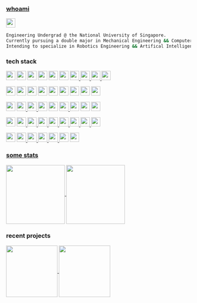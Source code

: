 ### [whoami](https://en.wikipedia.org/wiki/Whoami)
<a href="https://wakatime.com/@7d93b53f-57a1-4e40-bd51-06458b6e8d59"/> <img src="https://wakatime.com/badge/user/7d93b53f-57a1-4e40-bd51-06458b6e8d59.svg" height="25" /></a>



<!-- <img src="https://tokei.rs/b1/github/sp4ce-cowboy/sp4ce-cowboy?type=Java, Markdown"> -->
<!-- <img height="30" src="https://cdn.jsdelivr.net/gh/devicons/devicon@latest/icons/swift/swift-original.svg" /> <img height="30" src="https://cdn.jsdelivr.net/gh/devicons/devicon@latest/icons/swift/swift-original.svg" /> <img height="30" src="https://cdn.jsdelivr.net/gh/devicons/devicon@latest/icons/swift/swift-original.svg" /> <img height="30" src="https://cdn.jsdelivr.net/gh/devicons/devicon@latest/icons/swift/swift-original.svg" /> <img height="30" src="https://cdn.jsdelivr.net/gh/devicons/devicon@latest/icons/swift/swift-original.svg" /> -->

```sh
Engineering Undergrad @ the National University of Singapore.
Currently pursuing a double major in Mechanical Engineering && Computer Science.
Intending to specialize in Robotics Engineering && Artifical Intelligence.
```

### tech stack
<!-- Languages -->
<a href="https://wakatime.com/@7d93b53f-57a1-4e40-bd51-06458b6e8d59"/> <img src="https://img.shields.io/badge/Languages-white?style=for-the-badge" height="25" /></a>
<a href="https://wakatime.com/@7d93b53f-57a1-4e40-bd51-06458b6e8d59"/> <img src="https://img.shields.io/badge/Java-black?&logo=oracle&logoColor=red" height="25" /></a>
<a href="https://wakatime.com/@7d93b53f-57a1-4e40-bd51-06458b6e8d59"/> <img src="https://img.shields.io/badge/Swift-black?logo=swift&logoColor=#F05138" height="25" /></a>
<a href="https://wakatime.com/@7d93b53f-57a1-4e40-bd51-06458b6e8d59"/> <img src="https://img.shields.io/badge/Python 3-black?logo=python&logoColor=yellow" height="25" /></a>
<a href="https://wakatime.com/@7d93b53f-57a1-4e40-bd51-06458b6e8d59"/> <img src="https://img.shields.io/badge/C17-black?logo=C" height="25" /></a>
<a href="https://wakatime.com/@7d93b53f-57a1-4e40-bd51-06458b6e8d59"/> <img src="https://img.shields.io/badge/Bash (Unix Shell)-black?logo=GNU bash" height="25" /></a>
<a href="https://wakatime.com/@7d93b53f-57a1-4e40-bd51-06458b6e8d59"/> <img src="https://img.shields.io/badge/R-black?logo=r" height="25" />
<a href="https://wakatime.com/@7d93b53f-57a1-4e40-bd51-06458b6e8d59"/> <img src="https://img.shields.io/badge/HTML-black?logo=html5" height="25" />
<a href="https://wakatime.com/@7d93b53f-57a1-4e40-bd51-06458b6e8d59"/> <img src="https://img.shields.io/badge/CSS-black?logo=css3" height="25" />
<a href="https://wakatime.com/@7d93b53f-57a1-4e40-bd51-06458b6e8d59"/> <img src="https://img.shields.io/badge/JavaScript-black?logo=javascript" height="25" />

<!-- Frameworks and Libraries -->
<a href="https://wakatime.com/@7d93b53f-57a1-4e40-bd51-06458b6e8d59"/> <img src="https://img.shields.io/badge/Frameworks-white?style=for-the-badge" height="25" /></a>
<a href="https://wakatime.com/@7d93b53f-57a1-4e40-bd51-06458b6e8d59"/> <img src="https://img.shields.io/badge/JavaFX-black?&logo=oracle&logoColor=blue" height="25" /></a>
<a href="https://wakatime.com/@7d93b53f-57a1-4e40-bd51-06458b6e8d59"/> <img src="https://img.shields.io/badge/JUnit5-black?&logo=junit5&logoColor=orange" height="25" /></a>
<a href="https://wakatime.com/@7d93b53f-57a1-4e40-bd51-06458b6e8d59"/> <img src="https://img.shields.io/badge/TestFX-black?&logo=oracle&logoColor" height="25" /></a>
<a href="https://wakatime.com/@7d93b53f-57a1-4e40-bd51-06458b6e8d59"/> <img src="https://img.shields.io/badge/SwiftUI-black?logo=swift&logoColor=blue" height="25" /></a>
<a href="https://wakatime.com/@7d93b53f-57a1-4e40-bd51-06458b6e8d59"/> <img src="https://img.shields.io/badge/UIKit-black?logo=uikit" height="25" /></a>
<a href="https://wakatime.com/@7d93b53f-57a1-4e40-bd51-06458b6e8d59"/> <img src="https://img.shields.io/badge/React-black?logo=react" height="25" /></a>
<a href="https://wakatime.com/@7d93b53f-57a1-4e40-bd51-06458b6e8d59"/> <img src="https://img.shields.io/badge/PyTorch-black?logo=pytorch" height="25" /></a>
<a href="https://wakatime.com/@7d93b53f-57a1-4e40-bd51-06458b6e8d59"/> <img src="https://img.shields.io/badge/NumPy-black?logo=numpy&logoColor=013243" height="25" /></a>
<!-- <a href="https://wakatime.com/@7d93b53f-57a1-4e40-bd51-06458b6e8d59"/> <img src="https://img.shields.io/badge/pytest-black?&logo=pytest" height="25" /></a> -->

<!-- Tools -->
<a href="https://wakatime.com/@7d93b53f-57a1-4e40-bd51-06458b6e8d59"/> <img src="https://img.shields.io/badge/Tools-white?style=for-the-badge" height="25" /></a>
<a href="https://wakatime.com/@7d93b53f-57a1-4e40-bd51-06458b6e8d59"/> <img src="https://img.shields.io/badge/Git-black?logo=git&logoColor=F05032" height="25" />
<a href="https://wakatime.com/@7d93b53f-57a1-4e40-bd51-06458b6e8d59"/> <img src="https://img.shields.io/badge/AppleScript-black?logo=apple" height="25" />
<a href="https://wakatime.com/@7d93b53f-57a1-4e40-bd51-06458b6e8d59"/> <img src="https://img.shields.io/badge/LaTeX-black?logo=latex&logoColor=008080" height="25" /></a>
<a href="https://wakatime.com/@7d93b53f-57a1-4e40-bd51-06458b6e8d59"/> <img src="https://img.shields.io/badge/Jupyter-black?logo=jupyter&logoColor=F37626" height="25" /></a>
<a href="https://wakatime.com/@7d93b53f-57a1-4e40-bd51-06458b6e8d59"/> <img src="https://img.shields.io/badge/R Studio-black?logo=rstudio&logoColor=75AADB" height="25" />
<a href="https://wakatime.com/@7d93b53f-57a1-4e40-bd51-06458b6e8d59"/> <img src="https://img.shields.io/badge/Expo Go-black?logo=expo" height="25" /></a>
<a href="https://wakatime.com/@7d93b53f-57a1-4e40-bd51-06458b6e8d59"/> <img src="https://img.shields.io/badge/Codecov-black?logo=codecov" height="25" /></a>
<a href="https://wakatime.com/@7d93b53f-57a1-4e40-bd51-06458b6e8d59"/> <img src="https://img.shields.io/badge/Gradle-black?logo=gradle&logoColor=02303A" height="25" /></a>


<!-- Utilities -->
<a href="https://wakatime.com/@7d93b53f-57a1-4e40-bd51-06458b6e8d59"/> <img src="https://img.shields.io/badge/Utilities-white?style=for-the-badge" height="25" /></a>
<a href="https://wakatime.com/@7d93b53f-57a1-4e40-bd51-06458b6e8d59"/> <img src="https://img.shields.io/badge/Vim-black?logo=vim&logoColor=019733" height="25" />
<a href="https://wakatime.com/@7d93b53f-57a1-4e40-bd51-06458b6e8d59"/> <img src="https://img.shields.io/badge/IntelliJ-black?logo=intellijidea" height="25" />
<a href="https://wakatime.com/@7d93b53f-57a1-4e40-bd51-06458b6e8d59"/> <img src="https://img.shields.io/badge/Xcode-black?logo=xcode" height="25" />
<a href="https://wakatime.com/@7d93b53f-57a1-4e40-bd51-06458b6e8d59"/> <img src="https://img.shields.io/badge/Alfred 5-black?logo=alfred&logoColor=5C1F87" height="25" />
<a href="https://wakatime.com/@7d93b53f-57a1-4e40-bd51-06458b6e8d59"/> <img src="https://img.shields.io/badge/Shortcuts (Workflow)-black?logo=apple" height="25" />
<a href="https://wakatime.com/@7d93b53f-57a1-4e40-bd51-06458b6e8d59"/> <img src="https://img.shields.io/badge/Notion (DB)-black?logo=notion" height="25" />
<a href="https://wakatime.com/@7d93b53f-57a1-4e40-bd51-06458b6e8d59"/> <img src="https://img.shields.io/badge/Excel-black?logo=microsoftexcel&logoColor=217346" height="25" />
<a href="https://wakatime.com/@7d93b53f-57a1-4e40-bd51-06458b6e8d59"/> <img src="https://img.shields.io/badge/MATLAB-black?logo=matrix" height="25" />


<!-- Engineering -->
<a href="https://wakatime.com/@7d93b53f-57a1-4e40-bd51-06458b6e8d59"/> <img src="https://img.shields.io/badge/Engineering-white?style=for-the-badge" height="25" /></a>
<a href="https://wakatime.com/@7d93b53f-57a1-4e40-bd51-06458b6e8d59"/> <img src="https://img.shields.io/badge/SolidWorks-black?logo=dassaultsystemes&logoColor=005386" height="25" />
<a href="https://wakatime.com/@7d93b53f-57a1-4e40-bd51-06458b6e8d59"/> <img src="https://img.shields.io/badge/Fusion360-black?logo=autodesk" height="25" />
<a href="https://wakatime.com/@7d93b53f-57a1-4e40-bd51-06458b6e8d59"/> <img src="https://img.shields.io/badge/Logisim-black?logo=multisim" height="25" />
<a href="https://wakatime.com/@7d93b53f-57a1-4e40-bd51-06458b6e8d59"/> <img src="https://img.shields.io/badge/Arduino-black?logo=arduino&logoColor=00878F" height="25" />
<a href="https://wakatime.com/@7d93b53f-57a1-4e40-bd51-06458b6e8d59"/> <img src="https://img.shields.io/badge/Embedded C++-black?logo=cplusplus" height="25" /></a>
<a href="https://wakatime.com/@7d93b53f-57a1-4e40-bd51-06458b6e8d59"/> <img src="https://img.shields.io/badge/Raspberry Pi-black?logo=raspberrypi&logoColor=A22846" height="25" />







### some stats
<a href="https://github.com/sp4ce-cowboy">
  <img height="160" align="center" src="https://github-readme-stats.vercel.app/api?username=sp4ce-cowboy&include_all_commits=true&rank_icon=percentile&show_icons=true&locale=en&theme=transparent&hide_title=true&hide=stars,contribs&show=reviews,prs_merged,prs_merged_percentage" />
</a>
<a href="https://wakatime.com/@space_cowboy">
  <img height="160" align="center" src="https://github-readme-stats.vercel.app/api/wakatime?username=space_cowboy&layout=compact&theme=transparent&hide_title=true&langs_count=10&hide=other" />
</a>


### recent projects
<a href="https://github.com/sp4ce-cowboy/cruel-maps">
  <img height="140" align="center" src="https://github-readme-stats.vercel.app/api/pin/?username=sp4ce-cowboy&repo=cruel-maps&theme=transparent&description_lines_count=2" />
</a>
<a href="https://github.com/sp4ce-cowboy/artificial-consciousness">
  <img height="140" align="center" src="https://github-readme-stats.vercel.app/api/pin/?username=sp4ce-cowboy&repo=artificial-consciousness&theme=transparent&description_lines_count=2" />
</a>


<!-- <a>
  <img src="https://github-readme-stats.vercel.app/api/top-langs/?username=sp4ce-cowboy&theme=transparent&layout=compact" />
</a> -->


<!-- https://devicon.dev -->
<!-- badges made from https://shields.io/badges -->
